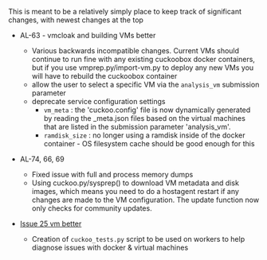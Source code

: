 This is meant to be a relatively simply place to keep track of significant changes, with newest changes at the top

* AL-63 - vmcloak and building VMs better
    * Various backwards incompatible changes. Current VMs should continue to run fine with any existing cuckoobox
    docker containers, but if you use vmprep.py/import-vm.py to deploy any new VMs you will have to rebuild the cuckoobox
    container
    * allow the user to select a specific VM via the `analysis_vm` submission parameter
    * deprecate service configuration settings
        * `vm_meta` : the 'cuckoo.config' file is now dynamically generated by reading the _meta.json files based on the 
        virtual machines that are listed in the submission parameter 'analysis_vm'.
        * `ramdisk_size` : no longer using a ramdisk inside of the docker container - OS filesystem cache should be good enough for this

* AL-74, 66, 69
    * Fixed issue with full and process memory dumps
    * Using cuckoo.py/sysprep() to download VM metadata and disk images, which means you need to do a hostagent restart
     if any changes are made to the VM configuration. The update function now only checks for community updates.

* [Issue 25 vm better](https://bitbucket.org/cse-assemblyline/alsvc_cuckoo/pull-requests/88/issue-25-vm-better/diff)
    * Creation of `cuckoo_tests.py` script to be used on workers to help diagnose issues with docker & virtual machines
